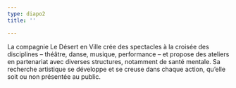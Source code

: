 ```yaml
---
type: diapo2
title: ''

---
```

La compagnie Le Désert en Ville crée des spectacles à la croisée des disciplines – théâtre, danse, musique, performance – et propose des ateliers en partenariat avec diverses structures, notamment de santé mentale. Sa recherche artistique se développe et se creuse dans chaque action, qu’elle soit ou non présentée au public.
